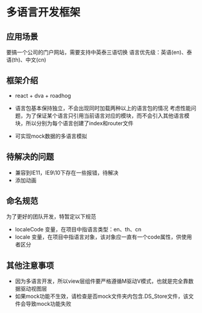 # 多语言开发框架

## 应用场景

要搞一个公司的门户网站，需要支持中英泰三语切换
语言优先级：英语(en)、泰语(th)、中文(cn)


## 框架介绍

- react + dva + roadhog

- 语言包基本保持独立，不会出现同时加载两种以上的语言包的情况
考虑性能问题，为了保证某个语言只引用当前语言对应的模块，而不会引入其他语言模块，所以分别为每个语言创建了index和router文件

- 可实现mock数据的多语言模拟


## 待解决的问题

- 兼容到IE11，IE9\10下存在一些报错，待解决
- 添加动画


## 命名规范
为了更好的团队开发，特暂定以下规范

- localeCode 变量，在项目中指语言类型：en、th、cn
- locale 变量，在项目中指语言对象，该对象应一直有一个code属性，供使用者区分


## 其他注意事项

- 因为多语言开发，所以view层组件要严格遵循M驱动V模式，也就是完全靠数据驱动视图层
- 如果mock功能不生效，请检查是否mock文件夹内包含.DS_Store文件，该文件会导致mock功能失败
